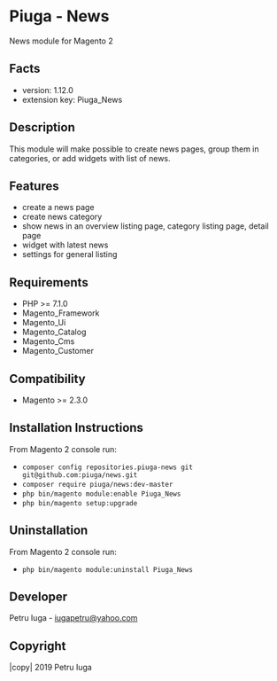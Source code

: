 Piuga - News
=========================

News module for Magento 2

Facts
-----

-  version: 1.12.0
-  extension key: Piuga\_News

Description
-----------

This module will make possible to create news pages, group them in categories, or add widgets with list of news.

Features
-----------

- create a news page
- create news category
- show news in an overview listing page, category listing page, detail page
- widget with latest news
- settings for general listing

Requirements
------------

-  PHP >= 7.1.0 
-  Magento\_Framework
-  Magento\_Ui
-  Magento\_Catalog
-  Magento\_Cms
-  Magento\_Customer

Compatibility
-------------

-  Magento >= 2.3.0

Installation Instructions
-------------------------

From Magento 2 console run: 

 - `composer config repositories.piuga-news git git@github.com:piuga/news.git`
 - `composer require piuga/news:dev-master`
 - `php bin/magento module:enable Piuga_News`
 - `php bin/magento setup:upgrade`

Uninstallation
--------------

From Magento 2 console run: 

 - `php bin/magento module:uninstall Piuga_News`

Developer
---------

Petru Iuga - iugapetru@yahoo.com

Copyright
---------

|copy| 2019 Petru Iuga
